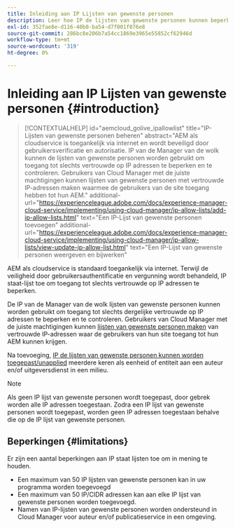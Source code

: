 ```yaml
---
title: Inleiding aan IP Lijsten van gewenste personen
description: Leer hoe IP de lijsten van gewenste personen kunnen beperken waarvan de adressen gebruikers tot uw AEM as a Cloud Service domeinen kunnen toegang hebben.
exl-id: 352fae8e-d116-40b0-ba54-d7f001f076e8
source-git-commit: 286bc8e206b7a54cc1869e3965e55852cf62946d
workflow-type: tm+mt
source-wordcount: '319'
ht-degree: 0%

---
```



# Inleiding aan IP Lijsten van gewenste personen {#introduction}

>[!CONTEXTUALHELP]
>id="aemcloud_golive_ipallowlist"
>title="IP-Lijsten van gewenste personen beheren"
>abstract="AEM als cloudservice is toegankelijk via internet en wordt beveiligd door gebruikersverificatie en autorisatie. IP van de Manager van de wolk kunnen de lijsten van gewenste personen worden gebruikt om toegang tot slechts vertrouwde op IP adressen te beperken en te controleren. Gebruikers van Cloud Manager met de juiste machtigingen kunnen lijsten van gewenste personen met vertrouwde IP-adressen maken waarmee de gebruikers van de site toegang hebben tot hun AEM."
>additional-url="https://experienceleague.adobe.com/docs/experience-manager-cloud-service/implementing/using-cloud-manager/ip-allow-lists/add-ip-allow-lists.html" text="Een IP-Lijst van gewenste personen toevoegen"
>additional-url="https://experienceleague.adobe.com/docs/experience-manager-cloud-service/implementing/using-cloud-manager/ip-allow-lists/view-update-ip-allow-list.html" text="Een IP-Lijst van gewenste personen weergeven en bijwerken"

AEM als cloudservice is standaard toegankelijk via internet. Terwijl de veiligheid door gebruikersauthentificatie en vergunning wordt behandeld, IP staat-lijst toe om toegang tot slechts vertrouwde op IP adressen te beperken.

De IP van de Manager van de wolk lijsten van gewenste personen kunnen worden gebruikt om toegang tot slechts dergelijke vertrouwde op IP adressen te beperken en te controleren. Gebruikers van Cloud Manager met de juiste machtigingen kunnen [lijsten van gewenste personen maken](/help/implementing/cloud-manager/ip-allow-lists/add-ip-allow-lists.md) van vertrouwde IP-adressen waar de gebruikers van hun site toegang tot hun AEM kunnen krijgen.

Na toevoeging, [IP de lijsten van gewenste personen kunnen worden toegepast/unapplied](/help/implementing/cloud-manager/ip-allow-lists/apply-allow-list.md) meerdere keren als eenheid of entiteit aan een auteur en/of uitgeversdienst in een milieu.

>[!NOTE]
>
>Als geen IP lijst van gewenste personen wordt toegepast, door gebrek worden alle IP adressen toegestaan. Zodra een IP lijst van gewenste personen wordt toegepast, worden geen IP adressen toegestaan behalve die op de IP lijst van gewenste personen.

## Beperkingen {#limitations}

Er zijn een aantal beperkingen aan IP staat lijsten toe om in mening te houden.

* Een maximum van 50 IP lijsten van gewenste personen kan in uw programma worden toegevoegd
* Een maximum van 50 IP/CIDR adressen kan aan elke IP lijst van gewenste personen worden toegevoegd.
* Namen van IP-lijsten van gewenste personen worden ondersteund in Cloud Manager voor auteur en/of publicatieservice in een omgeving.
